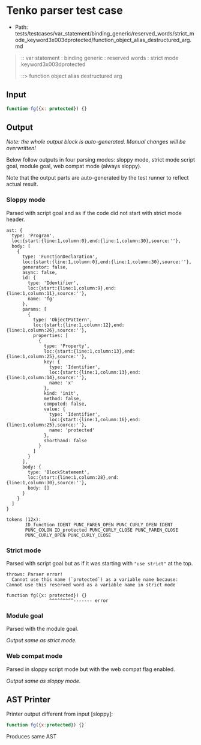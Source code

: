 # Tenko parser test case

- Path: tests/testcases/var_statement/binding_generic/reserved_words/strict_mode_keyword3x003dprotected/function_object_alias_destructured_arg.md

> :: var statement : binding generic : reserved words : strict mode keyword3x003dprotected
>
> ::> function object alias destructured arg

## Input

`````js
function fg({x: protected}) {}
`````

## Output

_Note: the whole output block is auto-generated. Manual changes will be overwritten!_

Below follow outputs in four parsing modes: sloppy mode, strict mode script goal, module goal, web compat mode (always sloppy).

Note that the output parts are auto-generated by the test runner to reflect actual result.

### Sloppy mode

Parsed with script goal and as if the code did not start with strict mode header.

`````
ast: {
  type: 'Program',
  loc:{start:{line:1,column:0},end:{line:1,column:30},source:''},
  body: [
    {
      type: 'FunctionDeclaration',
      loc:{start:{line:1,column:0},end:{line:1,column:30},source:''},
      generator: false,
      async: false,
      id: {
        type: 'Identifier',
        loc:{start:{line:1,column:9},end:{line:1,column:11},source:''},
        name: 'fg'
      },
      params: [
        {
          type: 'ObjectPattern',
          loc:{start:{line:1,column:12},end:{line:1,column:26},source:''},
          properties: [
            {
              type: 'Property',
              loc:{start:{line:1,column:13},end:{line:1,column:25},source:''},
              key: {
                type: 'Identifier',
                loc:{start:{line:1,column:13},end:{line:1,column:14},source:''},
                name: 'x'
              },
              kind: 'init',
              method: false,
              computed: false,
              value: {
                type: 'Identifier',
                loc:{start:{line:1,column:16},end:{line:1,column:25},source:''},
                name: 'protected'
              },
              shorthand: false
            }
          ]
        }
      ],
      body: {
        type: 'BlockStatement',
        loc:{start:{line:1,column:28},end:{line:1,column:30},source:''},
        body: []
      }
    }
  ]
}

tokens (12x):
       ID_function IDENT PUNC_PAREN_OPEN PUNC_CURLY_OPEN IDENT
       PUNC_COLON ID_protected PUNC_CURLY_CLOSE PUNC_PAREN_CLOSE
       PUNC_CURLY_OPEN PUNC_CURLY_CLOSE
`````

### Strict mode

Parsed with script goal but as if it was starting with `"use strict"` at the top.

`````
throws: Parser error!
  Cannot use this name (`protected`) as a variable name because: Cannot use this reserved word as a variable name in strict mode

function fg({x: protected}) {}
                ^^^^^^^^^------- error
`````


### Module goal

Parsed with the module goal.

_Output same as strict mode._

### Web compat mode

Parsed in sloppy script mode but with the web compat flag enabled.

_Output same as sloppy mode._

## AST Printer

Printer output different from input [sloppy]:

````js
function fg({x:protected}) {}
````

Produces same AST
